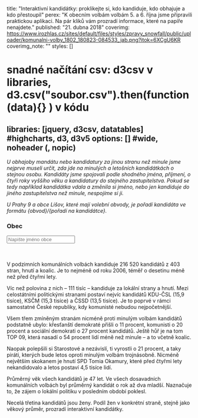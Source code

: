 title: "Interaktivní kandidátky: proklikejte si, kdo kandiduje, kdo obhajuje a kdo přestoupil"
perex: "K obecním volbám volbám 5. a 6. října jsme připravili praktickou aplikaci. Na pár kliků vám prozradí informace, které na papíře nenajdete."
published: "21. dubna 2018"
coverimg: https://www.irozhlas.cz/sites/default/files/styles/zpravy_snowfall/public/uploader/komunalni-volby_1802_180823-084533_jab.png?itok=6XCgU6KR
coverimg_note: ""
styles: []
# snadné načítání csv: d3csv v libraries, d3.csv("soubor.csv").then(function(data){} ) v kódu
libraries: [jquery, d3csv, datatables] #highcharts, d3, d3v5
options: [] #wide, noheader (, nopic)
---

_U obhajoby mandátu nebo kandidatury za jinou stranu než minule jsme nejprve museli určit, zda jde na minulých a letošních kandidátkách o stejnou osobu. Kandidáty jsme spojovali podle shodného jména, příjmení, o čtyři roky vyššího věku a kandidatury do stejného zastupitelstva. Pokud se tedy například kandidátka vdala a změnila si jméno, nebo jen kandiduje do jiného zastupitelstva než minule, nespojíme si ji._

_U Prahy 9 a obce Lišov, které mají volební obvody, je pořadí kandidáta ve formátu {obvod}/{pořadí na kandidátce}._

<wide>

<div id="container">

<div id="obec">

<h3>Obec</h3>

<form autocomplete="off" action="/action_page.php">
  <div class="autocomplete" style="width:300px;">
    <input id="vyberObce" name="vyberObce" type="text" placeholder="Napište jméno obce">
  </div>
</form>

</div>

<div id="strany"><table id="tabulkaStran" class="display" style="width:100%"></table></div>

<div id="kandidati"><table id="tabulkaKandidatu" class="display" style="width:100%"></table></div>

</div>

</wide>

V podzimních komunálních volbách kandiduje 216 520 kandidátů z 403 stran, hnutí a koalic. Je to nejméně od roku 2006, téměř o desetinu méně než před čtyřmi lety.

Víc než polovina z nich – 111 tisíc – kandiduje za lokální strany a hnutí. Mezi celostátními politickými stranami postaví nejvíc kandidátů KDU-ČSL (15,9 tisíce), KSČM (15,3 tisíce) a ČSSD (13,5 tisíce). Je to poprvé v rámci samostatné České republiky, kdy komunisté nebudou nejpočetnější.

Všem třem zmíněným stranám nicméně proti minulým volbám kandidátů podstatně ubylo: křesťanští demokraté přišli o 11 procent, komunisti o 20 procent a sociální demokrati o 27 procent kandidátů. Ještě hůř je na tom TOP 09, která nasadí o 54 procent lidí méně než minule – a to včetně koalic.

Naopak polepšili si Starostové a nezávislí, ti vyrostli o 21 procent, a taky piráti, kterých bude letos oproti minulým volbám trojnásobně. Nicméně největším skokanem je hnutí SPD Tomia Okamury, které před čtyřmi lety nekandidovalo a letos postaví 4,5 tisíce lidí.

Průměrný věk všech kandidátů je 47 let. Ve všech dosavadních komunálních volbách byl průměrný kandidát o rok až dva mladší. Naznačuje to, že zájem o lokální politiku v posledním období poklesl.

Necelá třetina kandidátů jsou ženy. Podíl žen v konkrétní straně, stejně jako věkový průměr, prozradí interaktivní kandidátky.